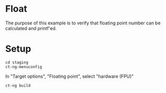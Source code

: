 # Float

The purpose of this example is to verify that floating point number can be
calculated and printf'ed.

# Setup

    cd staging
    ct-ng-menuconfig

In "Target options", "Floating point", select "hardware (FPU)"

    ct-ng build
